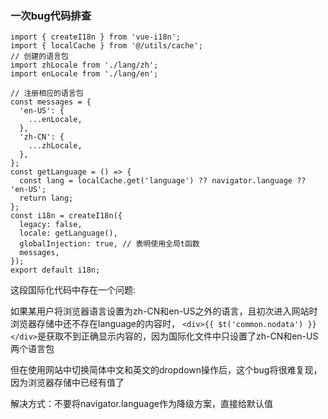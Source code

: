 

### 一次bug代码排查
```
import { createI18n } from 'vue-i18n';
import { localCache } from '@/utils/cache';
// 创建的语言包
import zhLocale from './lang/zh';
import enLocale from './lang/en';

// 注册相应的语言包
const messages = {
  'en-US': {
    ...enLocale,
  },
  'zh-CN': {
    ...zhLocale,
  },
};
const getLanguage = () => {
  const lang = localCache.get('language') ?? navigator.language ?? 'en-US';
  return lang;
};
const i18n = createI18n({
  legacy: false,
  locale: getLanguage(),
  globalInjection: true, // 表明使用全局t函数
  messages,
});
export default i18n;
```

这段国际化代码中存在一个问题:

如果某用户将浏览器语言设置为zh-CN和en-US之外的语言，且初次进入网站时浏览器存储中还不存在language的内容时， `<div>{{ $t('common.nodata') }}</div>`是获取不到正确显示内容的，因为国际化文件中只设置了zh-CN和en-US两个语言包

但在使用网站中切换简体中文和英文的dropdown操作后，这个bug将很难复现，因为浏览器存储中已经有值了

解决方式：不要将navigator.language作为降级方案，直接给默认值
